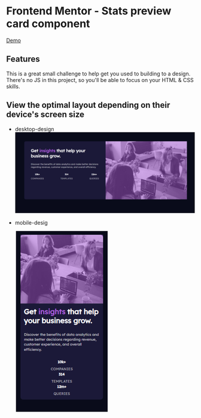 # Frontend Mentor - Stats preview card component

[Demo](./design/desktop-preview.jpg)

## Features

This is a great small challenge to help get you used to building to a design. There's no JS in this project, so you'll be able to focus on your HTML & CSS skills.

## View the optimal layout depending on their device's screen size

- desktop-design
  ![](./images/desktop-design.png)
- mobile-desig

  ![](./images/mobile-design.png)
